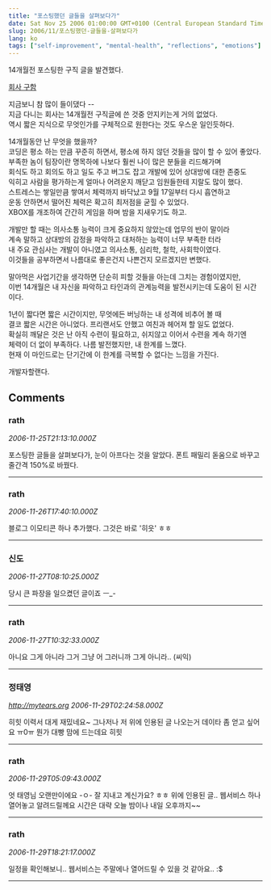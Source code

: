 ```yaml
---
title: "포스팅했던 글들을 살펴보다가"
date: Sat Nov 25 2006 01:00:00 GMT+0100 (Central European Standard Time)
slug: 2006/11/포스팅했던-글들을-살펴보다가
lang: ko
tags: ["self-improvement", "mental-health", "reflections", "emotions"]
---
```


14개월전 포스팅한 구직 글을 발견했다.

[회사 구함](/2005/09/%ED%9A%8C%EC%82%AC-%EA%B5%AC%ED%95%A8)

지금보니 참 많이 들이댔다 --  
지금 다니는 회사는 14개월전 구직글에 쓴 것중 안지키는게 거의 없었다.   
역시 짧은 지식으로 무엇인가를 구체적으로 원한다는 것도 우스운 일인듯하다.  

14개월동안 난 무엇을 했을까?  
코딩은 평소 하는 만큼 꾸준히 하면서, 평소에 하지 않던 것들을 많이 할 수 있어 좋았다.  
부족한 놈이 팀장이란 명목하에 나보다 훨씬 나이 많은 분들을 리드해가며  
회식도 하고 회의도 하고 일도 주고 버그도 잡고 개발에 있어 상대방에 대한 존중도   
익히고 사람을 평가하는게 얼마나 어려운지 깨닫고 임원들한테 지랄도 많이 했다.  
스트레스는 쌓일만큼 쌓여서 체력까지 바닥났고 9월 17일부터 다시 흡연하고  
운동 안하면서 떨어진 체력은 확고히 최저점을 굳힐 수 있었다.   
XBOX를 개조하여 간간히 게임을 하며 밤을 지새우기도 하고.  

개발만 할 때는 의사소통 능력이 크게 중요하지 않았는데 업무의 반이 말이라  
계속 말하고 상대방의 감정을 파악하고 대처하는 능력이 너무 부족한 터라  
내 주요 관심사는 개발이 아니였고 의사소통, 심리학, 철학, 사회학이였다.  
이것들을 공부하면서 나름대로 좋은건지 나쁜건지 모르겠지만 변했다.  

말아먹은 사업기간을 생각하면 단순히 피할 것들을 아는데 그치는 경험이였지만,  
이번 14개월은 내 자신을 파악하고 타인과의 관계능력을 발전시키는데 도움이 된 시간이다.

1년이 짧다면 짧은 시간이지만, 무엇에든 버닝하는 내 성격에 비추어 볼 때  
결코 짧은 시간은 아니었다. 프리랜서도 안했고 여친과 헤어져 할 일도 없었다.  
확실히 깨달은 것은 난 아직 수련이 필요하고, 쉬지않고 이어서 수련을 계속 하기엔  
체력이 더 없이 부족하다. 나름 발전했지만, 내 한계를 느꼈다.   
현재 이 마인드로는 단기간에 이 한계를 극복할 수 없다는 느낌을 가진다.

개발자할랜다.

## Comments

### rath
*2006-11-25T21:13:10.000Z*

포스팅한 글들을 살펴보다가, 눈이 아프다는 것을 알았다.
폰트 패밀리 돋움으로 바꾸고 줄간격 150%로 바꿨다.

---

### rath
*2006-11-26T17:40:10.000Z*

블로그 이모티콘 하나 추가했다. 그것은 바로 '히읏' ㅎㅎ

---

### 신도
*2006-11-27T08:10:25.000Z*

당시 큰 파장을 일으켰던 글이죠 ㅡ_-

---

### rath
*2006-11-27T10:32:33.000Z*

아니요 그게 아니라 그거 그냥 어 그러니까 그게 아니라.. (씨익)

---

### 정태영
*http://mytears.org*
*2006-11-29T02:24:58.000Z*

히힛 이력서 대게 재밌네요~ 그나저나 저 위에 인용된 글 나오는거 데이타 좀 얻고 싶어요 ㅠ0ㅠ 뭔가 대빵 맘에 드는데요 히힛

---

### rath
*2006-11-29T05:09:43.000Z*

엇 태영님 오랜만이에요 -ㅇ- 잘 지내고 계신가요? ㅎㅎ 
위에 인용된 글.. 웹서비스 하나 열어놓고 알려드릴께요 
시간은 대략 오늘 밤이나 내일 오후까지~~

---

### rath
*2006-11-29T18:21:17.000Z*

일정을 확인해보니.. 웹서비스는 주말에나 열어드릴 수 있을 것 같아요.. :$

---

